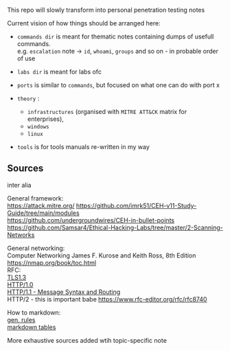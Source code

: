 This repo will slowly transform into personal penetration testing notes

Current vision of how things should be arranged here:

- `commands dir` is meant for thematic notes containing dumps of usefull commands.  
e.g. `escalation` note -> `id`, `whoami`, `groups` and so on - in probable order of use

- `labs dir` is meant for labs ofc

- `ports` is similar to `commands`, but focused on what one can do with port x

- `theory` :  
  - `infrastructures` (organised with `MITRE ATT&CK` matrix for enterprises),  
  - `windows`  
  - `linux`

- `tools` is for tools manuals re-written in my way

## Sources
inter alia  

General framework:  
https://attack.mitre.org/
https://github.com/imrk51/CEH-v11-Study-Guide/tree/main/modules  
https://github.com/undergroundwires/CEH-in-bullet-points  
https://github.com/Samsar4/Ethical-Hacking-Labs/tree/master/2-Scanning-Networks

General networking:  
Computer Networking James F. Kurose and Keith Ross, 8th Edition  
https://nmap.org/book/toc.html  
RFC:  
[TLS1.3](https://www.rfc-editor.org/rfc/rfc8446#section-4)  
[HTTP/1.0](https://www.rfc-editor.org/rfc/rfc1945)  
[HTTP/1.1 - Message Syntax and Routing](https://www.rfc-editor.org/rfc/rfc7230)  
HTTP/2 - this is important babe https://www.rfc-editor.org/rfc/rfc8740  


How to markdown:  
[gen. rules](https://github.com/adam-p/markdown-here/wiki/Markdown-Cheatsheet#links)  
[markdown tables](https://tableconvert.com/excel-to-markdown)

More exhaustive sources added wtih topic-specific note  
